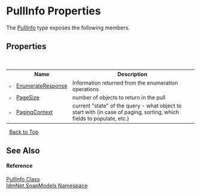 # PullInfo Properties
 

The <a href="T_IdmNet_SoapModels_PullInfo">PullInfo</a> type exposes the following members.


## Properties
&nbsp;<table><tr><th></th><th>Name</th><th>Description</th></tr><tr><td>![Public property](media/pubproperty.gif "Public property")</td><td><a href="P_IdmNet_SoapModels_PullInfo_EnumerateResponse">EnumerateResponse</a></td><td>
Information returned from the enumeration operations</td></tr><tr><td>![Public property](media/pubproperty.gif "Public property")</td><td><a href="P_IdmNet_SoapModels_PullInfo_PageSize">PageSize</a></td><td>
number of objects to return in the pull</td></tr><tr><td>![Public property](media/pubproperty.gif "Public property")</td><td><a href="P_IdmNet_SoapModels_PullInfo_PagingContext">PagingContext</a></td><td>
current "state" of the query - what object to start with (in case of paging, sorting, which fields to populate, etc.)</td></tr></table>&nbsp;
<a href="#pullinfo-properties">Back to Top</a>

## See Also


#### Reference
<a href="T_IdmNet_SoapModels_PullInfo">PullInfo Class</a><br /><a href="N_IdmNet_SoapModels">IdmNet.SoapModels Namespace</a><br />